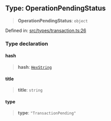 
## Type: OperationPendingStatus

> **OperationPendingStatus**: `object`

Defined in: [src/types/transaction.ts:26](https://github.com/centrifuge/sdk/blob/216f00e20dd3a7bd46cbc9a07a2fa1e84423cd4f/src/types/transaction.ts#L26)

### Type declaration

#### hash

> **hash**: [`HexString`](#type-hexstring)

#### title

> **title**: `string`

#### type

> **type**: `"TransactionPending"`
